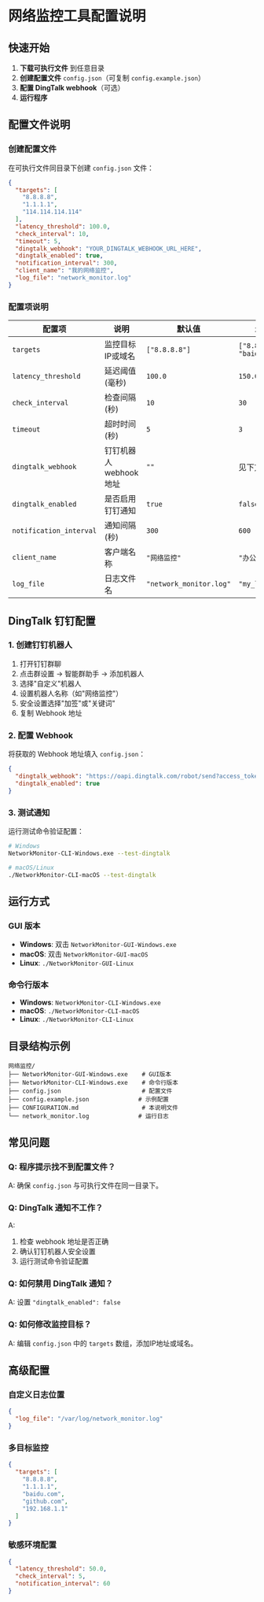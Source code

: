 # 网络监控工具配置说明

## 快速开始

1. **下载可执行文件** 到任意目录
2. **创建配置文件** `config.json`（可复制 `config.example.json`）
3. **配置 DingTalk webhook**（可选）
4. **运行程序**

## 配置文件说明

### 创建配置文件

在可执行文件同目录下创建 `config.json` 文件：

```json
{
  "targets": [
    "8.8.8.8",
    "1.1.1.1",
    "114.114.114.114"
  ],
  "latency_threshold": 100.0,
  "check_interval": 10,
  "timeout": 5,
  "dingtalk_webhook": "YOUR_DINGTALK_WEBHOOK_URL_HERE",
  "dingtalk_enabled": true,
  "notification_interval": 300,
  "client_name": "我的网络监控",
  "log_file": "network_monitor.log"
}
```

### 配置项说明

| 配置项 | 说明 | 默认值 | 示例 |
|--------|------|--------|------|
| `targets` | 监控目标IP或域名 | `["8.8.8.8"]` | `["8.8.8.8", "baidu.com"]` |
| `latency_threshold` | 延迟阈值(毫秒) | `100.0` | `150.0` |
| `check_interval` | 检查间隔(秒) | `10` | `30` |
| `timeout` | 超时时间(秒) | `5` | `3` |
| `dingtalk_webhook` | 钉钉机器人webhook地址 | `""` | 见下方说明 |
| `dingtalk_enabled` | 是否启用钉钉通知 | `true` | `false` |
| `notification_interval` | 通知间隔(秒) | `300` | `600` |
| `client_name` | 客户端名称 | `"网络监控"` | `"办公室电脑"` |
| `log_file` | 日志文件名 | `"network_monitor.log"` | `"my_log.log"` |

## DingTalk 钉钉配置

### 1. 创建钉钉机器人

1. 打开钉钉群聊
2. 点击群设置 → 智能群助手 → 添加机器人
3. 选择"自定义"机器人
4. 设置机器人名称（如"网络监控"）
5. 安全设置选择"加签"或"关键词"
6. 复制 Webhook 地址

### 2. 配置 Webhook

将获取的 Webhook 地址填入 `config.json`：

```json
{
  "dingtalk_webhook": "https://oapi.dingtalk.com/robot/send?access_token=你的token",
  "dingtalk_enabled": true
}
```

### 3. 测试通知

运行测试命令验证配置：
```bash
# Windows
NetworkMonitor-CLI-Windows.exe --test-dingtalk

# macOS/Linux
./NetworkMonitor-CLI-macOS --test-dingtalk
```

## 运行方式

### GUI 版本
- **Windows**: 双击 `NetworkMonitor-GUI-Windows.exe`
- **macOS**: 双击 `NetworkMonitor-GUI-macOS`
- **Linux**: `./NetworkMonitor-GUI-Linux`

### 命令行版本
- **Windows**: `NetworkMonitor-CLI-Windows.exe`
- **macOS**: `./NetworkMonitor-CLI-macOS`
- **Linux**: `./NetworkMonitor-CLI-Linux`

## 目录结构示例

```
网络监控/
├── NetworkMonitor-GUI-Windows.exe    # GUI版本
├── NetworkMonitor-CLI-Windows.exe    # 命令行版本
├── config.json                       # 配置文件
├── config.example.json              # 示例配置
├── CONFIGURATION.md                  # 本说明文件
└── network_monitor.log              # 运行日志
```

## 常见问题

### Q: 程序提示找不到配置文件？
A: 确保 `config.json` 与可执行文件在同一目录下。

### Q: DingTalk 通知不工作？
A:
1. 检查 webhook 地址是否正确
2. 确认钉钉机器人安全设置
3. 运行测试命令验证配置

### Q: 如何禁用 DingTalk 通知？
A: 设置 `"dingtalk_enabled": false`

### Q: 如何修改监控目标？
A: 编辑 `config.json` 中的 `targets` 数组，添加IP地址或域名。

## 高级配置

### 自定义日志位置
```json
{
  "log_file": "/var/log/network_monitor.log"
}
```

### 多目标监控
```json
{
  "targets": [
    "8.8.8.8",
    "1.1.1.1",
    "baidu.com",
    "github.com",
    "192.168.1.1"
  ]
}
```

### 敏感环境配置
```json
{
  "latency_threshold": 50.0,
  "check_interval": 5,
  "notification_interval": 60
}
```